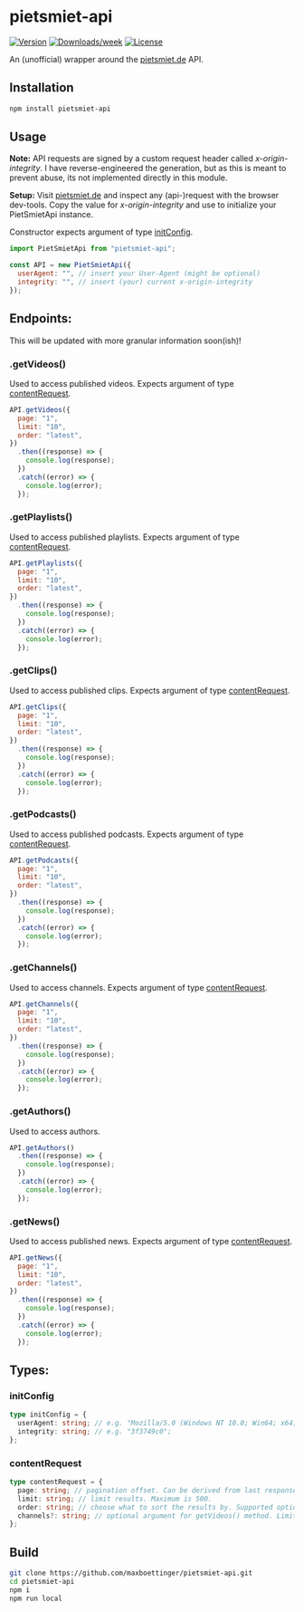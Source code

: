 # pietsmiet-api

[![Version](https://img.shields.io/npm/v/pietsmiet-api.svg)](https://www.npmjs.com/package/pietsmiet-api)
[![Downloads/week](https://img.shields.io/npm/dw/pietsmiet-api.svg)](https://www.npmjs.com/package/pietsmiet-api)
[![License](https://img.shields.io/npm/l/pietsmiet-api.svg)](https://github.com/maxboettinger/pietsmiet-api/blob/master/package.json)

An (unofficial) wrapper around the [pietsmiet.de](https://www.pietsmiet.de/) API.

## Installation

```bash
npm install pietsmiet-api
```

## Usage

**Note:** API requests are signed by a custom request header called _x-origin-integrity_. I have reverse-engineered the generation, but as this is meant to prevent abuse, its not implemented directly in this module.

**Setup:** Visit [pietsmiet.de](https://www.pietsmiet.de/) and inspect any (api-)request with the browser dev-tools. Copy the value for _x-origin-integrity_ and use to initialize your PietSmietApi instance.

Constructor expects argument of type [initConfig](#initconfig).

```js
import PietSmietApi from "pietsmiet-api";

const API = new PietSmietApi({
  userAgent: "", // insert your User-Agent (might be optional)
  integrity: "", // insert (your) current x-origin-integrity
});
```

## Endpoints:

This will be updated with more granular information soon(ish)!

### .getVideos()

Used to access published videos. Expects argument of type [contentRequest](#contentrequest).

```js
API.getVideos({
  page: "1",
  limit: "10",
  order: "latest",
})
  .then((response) => {
    console.log(response);
  })
  .catch((error) => {
    console.log(error);
  });
```

### .getPlaylists()

Used to access published playlists. Expects argument of type [contentRequest](#contentrequest).

```js
API.getPlaylists({
  page: "1",
  limit: "10",
  order: "latest",
})
  .then((response) => {
    console.log(response);
  })
  .catch((error) => {
    console.log(error);
  });
```

### .getClips()

Used to access published clips. Expects argument of type [contentRequest](#contentrequest).

```js
API.getClips({
  page: "1",
  limit: "10",
  order: "latest",
})
  .then((response) => {
    console.log(response);
  })
  .catch((error) => {
    console.log(error);
  });
```

### .getPodcasts()

Used to access published podcasts. Expects argument of type [contentRequest](#contentrequest).

```js
API.getPodcasts({
  page: "1",
  limit: "10",
  order: "latest",
})
  .then((response) => {
    console.log(response);
  })
  .catch((error) => {
    console.log(error);
  });
```

### .getChannels()

Used to access channels. Expects argument of type [contentRequest](#contentrequest).

```js
API.getChannels({
  page: "1",
  limit: "10",
  order: "latest",
})
  .then((response) => {
    console.log(response);
  })
  .catch((error) => {
    console.log(error);
  });
```

### .getAuthors()

Used to access authors.

```js
API.getAuthors()
  .then((response) => {
    console.log(response);
  })
  .catch((error) => {
    console.log(error);
  });
```

### .getNews()

Used to access published news. Expects argument of type [contentRequest](#contentrequest).

```js
API.getNews({
  page: "1",
  limit: "10",
  order: "latest",
})
  .then((response) => {
    console.log(response);
  })
  .catch((error) => {
    console.log(error);
  });
```

## Types:

### initConfig

```ts
type initConfig = {
  userAgent: string; // e.g. "Mozilla/5.0 (Windows NT 10.0; Win64; x64) AppleWebKit/537.36 (KHTML, like Gecko) Chrome/102.0.0.0 Safari/537.36"; (might be optional)
  integrity: string; // e.g. "3f3749c0";
};
```

### contentRequest

```ts
type contentRequest = {
  page: string; // pagination offset. Can be derived from last response.
  limit: string; // limit results. Maximum is 500.
  order: string; // choose what to sort the results by. Supported options: <latest/oldest/popular/trending>
  channels?: string; // optional argument for getVideos() method. Limit search to specific channel. <8(Frag Pietsmiet)/9(pietmiet)/10(Pietsmiet TV)/12(Best of Pietsmiet)/37(PietsmietDE)/44(Streams)>
};
```

## Build

```sh
git clone https://github.com/maxboettinger/pietsmiet-api.git
cd pietsmiet-api
npm i
npm run local
```
